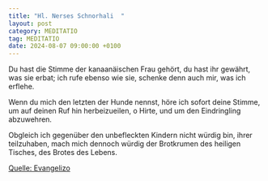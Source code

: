 ```yaml
---
title: "Hl. Nerses Schnorhali  "
layout: post
category: MEDITATIO
tag: MEDITATIO
date: 2024-08-07 09:00:00 +0100
---
```

Du hast die Stimme der kanaanäischen Frau gehört,
du hast ihr gewährt, was sie erbat;
ich rufe ebenso wie sie,
schenke denn auch mir, was ich erflehe.


Wenn du mich den letzten der Hunde nennst,
höre ich sofort deine Stimme,
um auf deinen Ruf hin herbeizueilen, o Hirte,
und um den Eindringling abzuwehren.<!--more-->
 
Obgleich ich gegenüber den unbefleckten Kindern
nicht würdig bin, ihrer teilzuhaben,
mach mich dennoch würdig der Brotkrumen
des heiligen Tisches, des Brotes des Lebens.


[Quelle: Evangelizo](https://evangeliumtagfuertag.org/DE/gospel)